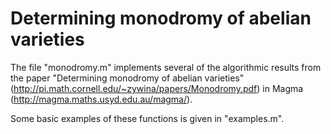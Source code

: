 # Determining monodromy of abelian varieties

The file "monodromy.m" implements several of the algorithmic results from the paper "Determining monodromy of abelian varieties"  (http://pi.math.cornell.edu/~zywina/papers/Monodromy.pdf) in Magma (http://magma.maths.usyd.edu.au/magma/).

Some basic examples of these functions is given in "examples.m".
